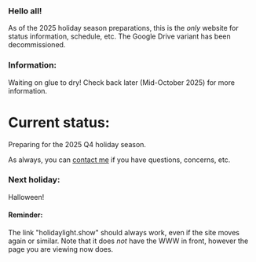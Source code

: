 ### Hello all!

As of the 2025 holiday season preparations, this is the *only* website for status information, schedule, etc. The Google Drive variant has been decommissioned.

### Information:

Waiting on glue to dry! Check back later (Mid-October 2025) for more information. 

# Current status:

Preparing for the 2025 Q4 holiday season.

As always, you can [contact me](https://r.ageek.us/mnbWuX) if you have questions, concerns, etc.


### Next holiday:

Halloween!


#### Reminder:

The link "holidaylight.show" should always work, even if the site moves again or similar. Note that it does *not* have the WWW in front, however the page you are viewing now does.
